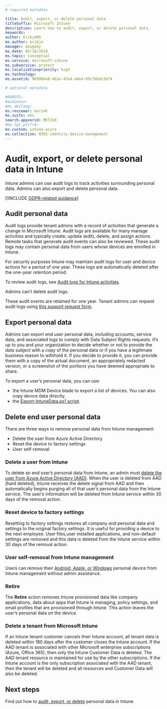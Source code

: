 ```yaml
---
# required metadata

title: Audit, export, or delete personal data
titleSuffix: Microsoft Intune
description: Learn how to audit, export, or delete personal data.
keywords:
author: ErikjeMS
ms.author: erikje
manager: dougeby
ms.date: 05/18/2018
ms.topic: conceptual
ms.service: microsoft-intune
ms.subservice: protect
ms.localizationpriority: high
ms.technology:
ms.assetid: 96990be0-eb1e-43a4-a0e4-09c7dbdc2bf4

# optional metadata

#ROBOTS:
#audience:
#ms.devlang:
ms.reviewer: kerimh
ms.suite: ems
search.appverid: MET150
#ms.tgt_pltfrm:
ms.custom: intune-azure
ms.collection: M365-identity-device-management
---
```


# Audit, export, or delete personal data in Intune

Intune admins can use audit logs to track activities surrounding personal data. Admins can also export and delete personal data.

[!INCLUDE [GDPR-related guidance](../includes/gdpr-intro-sentence.md)]

## Audit personal data

Audit logs provide tenant admins with a record of activities that generate a change in Microsoft Intune. Audit logs are available for many manage activities and typically create, update (edit), delete, and assign actions. Remote tasks that generate audit events can also be reviewed. These audit logs may contain personal data from users whose devices are enrolled in Intune.  

For security purposes Intune may maintain audit logs for user and device actions for a period of one year. These logs are automatically deleted after the one-year retention period.

To review audit logs, see [Audit logs for Intune activities](../fundamentals/monitor-audit-logs.md). 

Admins can’t delete audit logs.

These audit events are retained for one year. Tenant admins can request audit logs using [this support request form](https://privacy.microsoft.com/en-US/privacy-questions?).

## Export personal data

Admins can export end user personal data, including accounts, service data, and associated logs to comply with Data Subject Rights requests. It’s up to you and your organization to decide whether or not to provide the data subject with a copy of the personal data or if you have a legitimate business reason to withhold it. If you decide to provide it, you can provide them with a copy of the actual document, an appropriately redacted version, or a screenshot of the portions you have deemed appropriate to share.

To export a user’s personal data, you can use: 
- the Intune MDM Device blade to export a list of devices. You can also copy device data directly.
- the [Export-IntuneData.ps1 script](https://aka.ms/intunedataexport).

## Delete end user personal data

There are three ways to remove personal data from Intune management:
- Delete the user from Azure Active Directory
- Reset the device to factory settings
- User self-removal

### Delete a user from Intune

To delete an end user’s personal data from Intune, an admin must [delete the user from Azure Active Directory (AAD)](https://docs.microsoft.com/azure/active-directory/fundamentals/add-users-azure-active-directory#delete-a-user). When the user is deleted from AAD (hard deleted), Intune receives the delete signal from AAD and then automatically begins purging all of that user’s personal data from the Intune service. The user’s information will be deleted from Intune service within 30 days of the removal action.

### Reset device to factory settings
Resetting to factory settings restores all company and personal data and settings to the original factory settings. It is useful for providing a device to the next employee. User files,user installed applications, and non-default settings are removed and this data is deleted from the Intune service within 30 days of the removal action.

### User self-removal from Intune management
Users can remove their [Android, Apple, or Windows](https://docs.microsoft.com/intune-user-help/unenroll-your-device-from-intune-android) personal device from Intune management without admin assistance.   

### Retire
The **Retire** action removes Intune provisioned data like company applications, data about apps that Intune is managing, policy settings, and email profiles that are provisioned through Intune. This action leaves the user’s personal data on the device.

### Delete a tenant from Microsoft Intune

If an Intune tenant customer cancels their Intune account, all tenant data is deleted within 180 days after the customer closes the Intune account. If the AAD tenant is associated with other Microsoft enterprise subscriptions (Azure, Office 365), then only the Intune Customer Data is deleted. The AAD tenant resource is maintained for use by the other subscriptions. If the Intune account is the only subscription associated with the AAD tenant, then the tenant will be deleted and all resources and Customer Data will also be deleted.

## Next steps

Find out how to [audit, export, or delete](privacy-data-audit-export-delete.md) personal data in Intune.
